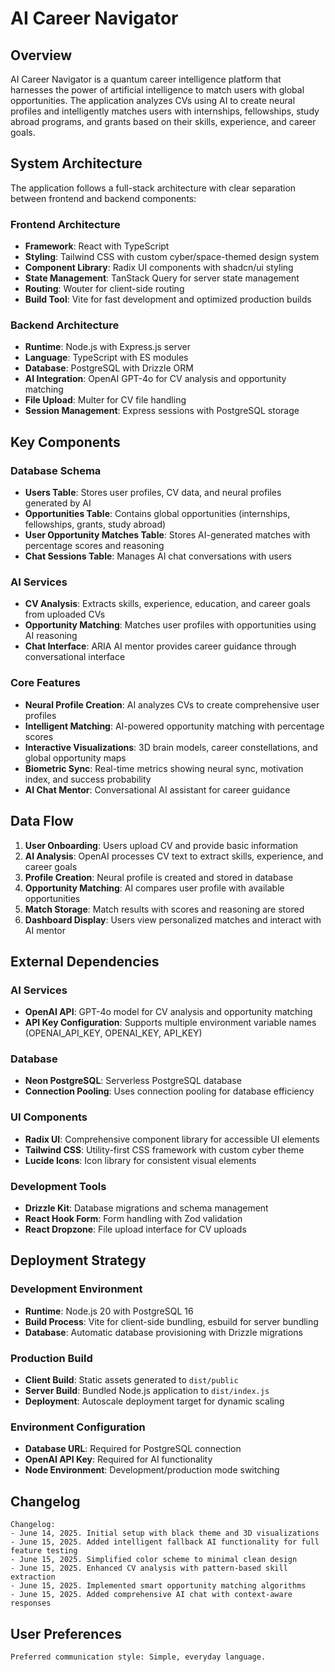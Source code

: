 # AI Career Navigator

## Overview

AI Career Navigator is a quantum career intelligence platform that harnesses the power of artificial intelligence to match users with global opportunities. The application analyzes CVs using AI to create neural profiles and intelligently matches users with internships, fellowships, study abroad programs, and grants based on their skills, experience, and career goals.

## System Architecture

The application follows a full-stack architecture with clear separation between frontend and backend components:

### Frontend Architecture
- **Framework**: React with TypeScript
- **Styling**: Tailwind CSS with custom cyber/space-themed design system
- **Component Library**: Radix UI components with shadcn/ui styling
- **State Management**: TanStack Query for server state management
- **Routing**: Wouter for client-side routing
- **Build Tool**: Vite for fast development and optimized production builds

### Backend Architecture
- **Runtime**: Node.js with Express.js server
- **Language**: TypeScript with ES modules
- **Database**: PostgreSQL with Drizzle ORM
- **AI Integration**: OpenAI GPT-4o for CV analysis and opportunity matching
- **File Upload**: Multer for CV file handling
- **Session Management**: Express sessions with PostgreSQL storage

## Key Components

### Database Schema
- **Users Table**: Stores user profiles, CV data, and neural profiles generated by AI
- **Opportunities Table**: Contains global opportunities (internships, fellowships, grants, study abroad)
- **User Opportunity Matches Table**: Stores AI-generated matches with percentage scores and reasoning
- **Chat Sessions Table**: Manages AI chat conversations with users

### AI Services
- **CV Analysis**: Extracts skills, experience, education, and career goals from uploaded CVs
- **Opportunity Matching**: Matches user profiles with opportunities using AI reasoning
- **Chat Interface**: ARIA AI mentor provides career guidance through conversational interface

### Core Features
- **Neural Profile Creation**: AI analyzes CVs to create comprehensive user profiles
- **Intelligent Matching**: AI-powered opportunity matching with percentage scores
- **Interactive Visualizations**: 3D brain models, career constellations, and global opportunity maps
- **Biometric Sync**: Real-time metrics showing neural sync, motivation index, and success probability
- **AI Chat Mentor**: Conversational AI assistant for career guidance

## Data Flow

1. **User Onboarding**: Users upload CV and provide basic information
2. **AI Analysis**: OpenAI processes CV text to extract skills, experience, and career goals
3. **Profile Creation**: Neural profile is created and stored in database
4. **Opportunity Matching**: AI compares user profile with available opportunities
5. **Match Storage**: Match results with scores and reasoning are stored
6. **Dashboard Display**: Users view personalized matches and interact with AI mentor

## External Dependencies

### AI Services
- **OpenAI API**: GPT-4o model for CV analysis and opportunity matching
- **API Key Configuration**: Supports multiple environment variable names (OPENAI_API_KEY, OPENAI_KEY, API_KEY)

### Database
- **Neon PostgreSQL**: Serverless PostgreSQL database
- **Connection Pooling**: Uses connection pooling for database efficiency

### UI Components
- **Radix UI**: Comprehensive component library for accessible UI elements
- **Tailwind CSS**: Utility-first CSS framework with custom cyber theme
- **Lucide Icons**: Icon library for consistent visual elements

### Development Tools
- **Drizzle Kit**: Database migrations and schema management
- **React Hook Form**: Form handling with Zod validation
- **React Dropzone**: File upload interface for CV uploads

## Deployment Strategy

### Development Environment
- **Runtime**: Node.js 20 with PostgreSQL 16
- **Build Process**: Vite for client-side bundling, esbuild for server bundling
- **Database**: Automatic database provisioning with Drizzle migrations

### Production Build
- **Client Build**: Static assets generated to `dist/public`
- **Server Build**: Bundled Node.js application to `dist/index.js`
- **Deployment**: Autoscale deployment target for dynamic scaling

### Environment Configuration
- **Database URL**: Required for PostgreSQL connection
- **OpenAI API Key**: Required for AI functionality
- **Node Environment**: Development/production mode switching

## Changelog

```
Changelog:
- June 14, 2025. Initial setup with black theme and 3D visualizations
- June 15, 2025. Added intelligent fallback AI functionality for full feature testing
- June 15, 2025. Simplified color scheme to minimal clean design
- June 15, 2025. Enhanced CV analysis with pattern-based skill extraction
- June 15, 2025. Implemented smart opportunity matching algorithms
- June 15, 2025. Added comprehensive AI chat with context-aware responses
```

## User Preferences

```
Preferred communication style: Simple, everyday language.
```